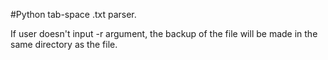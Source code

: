 #Python tab-space .txt parser.

If user doesn't input -r argument, the backup of the file will be made in the same directory as the file.
